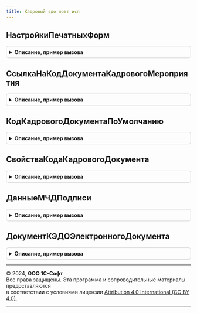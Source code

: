 ```yaml
---
title: Кадровый эдо повт исп
---
```



## НастройкиПечатныхФорм
<details style="margin: 1em 0; padding: 0.5em; border: 1px solid #ccc; border-radius: 6px;">

<summary style="font-weight: bold; cursor: pointer;">Описание, пример вызова</summary>

```bsl

Функция НастройкиПечатныхФорм() Экспорт
```

Пример вызова
```bsl
Результат = КадровыйЭДОПовтИсп.НастройкиПечатныхФорм() 
```
</details>

## СсылкаНаКодДокументаКадровогоМероприятия
<details style="margin: 1em 0; padding: 0.5em; border: 1px solid #ccc; border-radius: 6px;">

<summary style="font-weight: bold; cursor: pointer;">Описание, пример вызова</summary>

```bsl

Функция СсылкаНаКодДокументаКадровогоМероприятия(КодДокументаКадровогоМероприятия) Экспорт
```

Пример вызова
```bsl
Результат = КадровыйЭДОПовтИсп.СсылкаНаКодДокументаКадровогоМероприятия(КодДокументаКадровогоМероприятия) 
```
</details>

## КодКадровогоДокументаПоУмолчанию
<details style="margin: 1em 0; padding: 0.5em; border: 1px solid #ccc; border-radius: 6px;">

<summary style="font-weight: bold; cursor: pointer;">Описание, пример вызова</summary>

```bsl

Функция КодКадровогоДокументаПоУмолчанию() Экспорт
```

Пример вызова
```bsl
Результат = КадровыйЭДОПовтИсп.КодКадровогоДокументаПоУмолчанию() 
```
</details>

## СвойстваКодаКадровогоДокумента
<details style="margin: 1em 0; padding: 0.5em; border: 1px solid #ccc; border-radius: 6px;">

<summary style="font-weight: bold; cursor: pointer;">Описание, пример вызова</summary>

```bsl

Функция СвойстваКодаКадровогоДокумента(Знач КодДокументаКадровогоМероприятия = Неопределено) Экспорт
```

Пример вызова
```bsl
Результат = КадровыйЭДОПовтИсп.СвойстваКодаКадровогоДокумента(КодДокументаКадровогоМероприятия);
```
</details>

## ДанныеМЧДПодписи
<details style="margin: 1em 0; padding: 0.5em; border: 1px solid #ccc; border-radius: 6px;">

<summary style="font-weight: bold; cursor: pointer;">Описание, пример вызова</summary>

```bsl

Функция ДанныеМЧДПодписи(МЧД, ИдентификаторХранилища) Экспорт
```

Пример вызова
```bsl
Результат = КадровыйЭДОПовтИсп.ДанныеМЧДПодписи(МЧД, ИдентификаторХранилища) 
```
</details>

## ДокументКЭДОЭлектронногоДокумента
<details style="margin: 1em 0; padding: 0.5em; border: 1px solid #ccc; border-radius: 6px;">

<summary style="font-weight: bold; cursor: pointer;">Описание, пример вызова</summary>

```bsl

Функция ДокументКЭДОЭлектронногоДокумента(ЭлектронныйДокумент) Экспорт
```

Пример вызова
```bsl
Результат = КадровыйЭДОПовтИсп.ДокументКЭДОЭлектронногоДокумента(ЭлектронныйДокумент) 
```
</details>

---

© 2024, **ООО 1С-Софт**  
Все права защищены. Эта программа и сопроводительные материалы предоставляются  
в соответствии с условиями лицензии [Attribution 4.0 International (CC BY 4.0)](https://creativecommons.org/licenses/by/4.0/legalcode).

---
